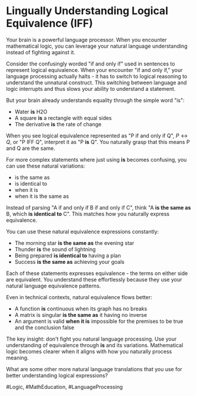 # Lingually Understanding Logical Equivalence (IFF)

Your brain is a powerful language processor.
When you encounter mathematical logic, you can leverage your natural language understanding instead of fighting against it.

Consider the confusingly worded "if and only if" used in sentences to represent logical equivalence.
When your encounter "if and only if," your language processing actually halts - it has to switch to logical reasoning to understand the unnatural construct.
This switching between language and logic interrupts and thus slows your ability to understand a statement.

But your brain already understands equality through the simple word "is":

- Water **is** H2O
- A square **is** a rectangle with equal sides
- The derivative **is** the rate of change

When you see logical equivalence represented as "P if and only if Q", $P \leftrightarrow Q$, or "P IFF Q", interpret it as "P **is** Q".
You naturally grasp that this means P and Q are the same.

For more complex statements where just using **is** becomes confusing,
you can use these natural variations:

- is the same as
- is identical to
- when it is
- when it is the same as

Instead of parsing "A if and only if B if and only if C",
think "A **is the same as** B, which **is identical to** C".
This matches how you naturally express equivalence.

You can use these natural equivalence expressions constantly:

- The morning star **is the same as** the evening star
- Thunder **is** the sound of lightning
- Being prepared **is identical to** having a plan
- Success **is the same as** achieving your goals

Each of these statements expresses equivalence - the terms on either side are equivalent.
You understand these effortlessly because they use your natural language equivalence patterns.

Even in technical contexts, natural equivalence flows better:

- A function **is** continuous when its graph has no breaks
- A matrix is singular **is the same as** it having no inverse
- An argument is valid **when it is** impossible for the premises to be true and the conclusion false

The key insight: don't fight you natural language processing.
Use your understanding of equivalence through **is** and its variations.
Mathematical logic becomes clearer when it aligns with how you naturally process meaning.

What are some other more natural language translations that you use for better understanding logical expressions?

#Logic, #MathEducation, #LanguageProcessing

